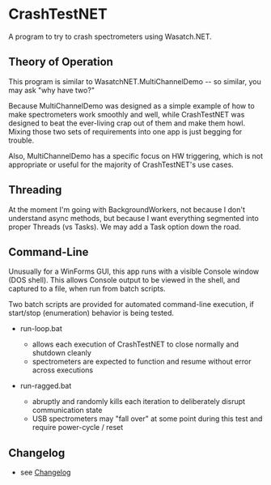 # CrashTestNET

A program to try to crash spectrometers using Wasatch.NET.

## Theory of Operation

This program is similar to WasatchNET.MultiChannelDemo -- so similar, you may ask
"why have two?"

Because MultiChannelDemo was designed as a simple example of how to make 
spectrometers work smoothly and well, while CrashTestNET was designed to beat the
ever-living crap out of them and make them howl.  Mixing those two sets of 
requirements into one app is just begging for trouble.

Also, MultiChannelDemo has a specific focus on HW triggering, which is not 
appropriate or useful for the majority of CrashTestNET's use cases.

## Threading

At the moment I'm going with BackgroundWorkers, not because I don't understand 
async methods, but because I want everything segmented into proper Threads (vs
Tasks).  We may add a Task option down the road.

## Command-Line

Unusually for a WinForms GUI, this app runs with a visible Console window (DOS 
shell).  This allows Console output to be viewed in the shell, and captured to a
file, when run from batch scripts.

Two batch scripts are provided for automated command-line execution, if start/stop
(enumeration) behavior is being tested.

- run-loop.bat
    - allows each execution of CrashTestNET to close normally and shutdown 
      cleanly
    - spectrometers are expected to function and resume without error across 
      executions

- run-ragged.bat 
    - abruptly and randomly kills each iteration to deliberately disrupt 
      communication state
    - USB spectrometers may "fall over" at some point during this test and 
      require power-cycle / reset

## Changelog

- see [Changelog](README_CHANGELOG.md)
